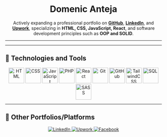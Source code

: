 <div align="center">

# **Domenic Anteja**  

Actively expanding a professional portfolio on **[GitHub](https://github.com/domssssssss)**, **[LinkedIn](www.linkedin.com/in/domenic-anteja-87a08728a)**, and **[Upwork](https://www.upwork.com/freelancers/~01b00eec5842716c9f?mp_source=share)**, specializing in **HTML, CSS, JavaScript, React**, and software development principles such as **OOP and SOLID**.

</div>

---
---

## 🚀 Technologies and Tools

<p align="center">
    <img src="https://cdn.jsdelivr.net/gh/devicons/devicon/icons/html5/html5-original.svg" alt="HTML" width="50" height="50"/>
    <img src="https://cdn.jsdelivr.net/gh/devicons/devicon/icons/css3/css3-original.svg" alt="CSS" width="50" height="50"/>
    <img src="https://cdn.jsdelivr.net/gh/devicons/devicon/icons/javascript/javascript-original.svg" alt="JavaScript" width="50" height="50"/>
    <img src="https://cdn.jsdelivr.net/gh/devicons/devicon/icons/php/php-original.svg" alt="PHP" width="50" height="50"/>
    <img src="https://cdn.jsdelivr.net/gh/devicons/devicon/icons/react/react-original.svg" alt="React" width="50" height="50"/>
    <img src="https://cdn.jsdelivr.net/gh/devicons/devicon/icons/git/git-original.svg" alt="Git" width="50" height="50"/>
    <img src="https://cdn.jsdelivr.net/gh/devicons/devicon/icons/github/github-original.svg" alt="GitHub" width="50" height="50"/>
    <img src="https://cdn.jsdelivr.net/gh/devicons/devicon/icons/tailwindcss/tailwindcss-original.svg" alt="TailwindCSS" width="50" height="50"/>
    <img src="https://cdn.jsdelivr.net/gh/devicons/devicon/icons/mysql/mysql-original.svg" alt="SQL" width="50" height="50"/>
    <img src="https://cdn.jsdelivr.net/gh/devicons/devicon/icons/sass/sass-original.svg" alt="SASS" width="50" height="50"/>
</p>



---

## 📌 Other Portfolios/Platforms
<p align="center">
    <a href="https://www.linkedin.com/in/domenic-anteja-87a08728a">
        <img src="https://img.shields.io/badge/LinkedIn-0A66C2?style=for-the-badge&logo=linkedin&logoColor=white" alt="LinkedIn"/>
    </a>
    <a href="https://www.upwork.com/freelancers/~01b00eec5842716c9f?mp_source=share">
        <img src="https://img.shields.io/badge/Upwork-6FDA44?style=for-the-badge&logo=upwork&logoColor=white" alt="Upwork"/>
    </a>
    <a href="https://www.facebook.com/domenic.antejaii/">
        <img src="https://img.shields.io/badge/Facebook-1877F2?style=for-the-badge&logo=facebook&logoColor=white" alt="Facebook"/>
    </a>
</p>
